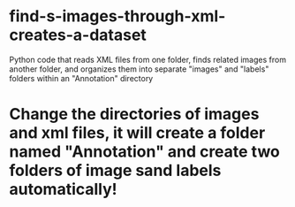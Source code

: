 # find-s-images-through-xml-creates-a-dataset
Python code that reads XML files from one folder, finds related images from another folder, and organizes them into separate "images" and "labels" folders within an "Annotation" directory

# Change the directories of images and xml files, it will create a folder named "Annotation" and create two folders of image sand labels automatically!
